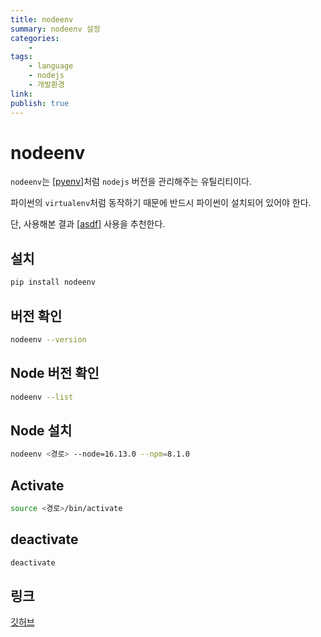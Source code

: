 ```yaml
---
title: nodeenv
summary: nodeenv 설정
categories:
    - 
tags:
    - language
    - nodejs
    - 개발환경
link: 
publish: true
---
```


# nodeenv

`nodeenv`는 [[pyenv]]처럼 `nodejs` 버전을 관리해주는 유틸리티이다.

파이썬의 `virtualenv`처럼 동작하기 때문에 반드시 파이썬이 설치되어 있어야 한다.

단, 사용해본 결과 [[asdf]] 사용을 추천한다.

## 설치

```zsh
pip install nodeenv
```

## 버전 확인

```zsh
nodeenv --version
```

## Node 버전 확인

```zsh
nodeenv --list
```

## Node 설치

```zsh
nodeenv <경로> --node=16.13.0 --npm=8.1.0
```

## Activate

```zsh
source <경로>/bin/activate
```

## deactivate

```zsh
deactivate
```

## 링크

[깃허브](https://github.com/ekalinin/nodeenv)

[//begin]: # "Autogenerated link references for markdown compatibility"
[pyenv]: ../python/pyenv.md "pyenv"
[asdf]: ../../software/asdf.md "ASDF 설정"
[//end]: # "Autogenerated link references"